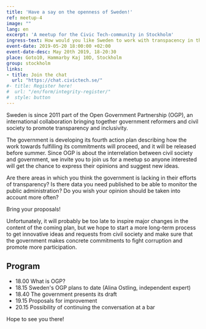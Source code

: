 ```yaml
---
title: 'Have a say on the openness of Sweden!'
ref: meetup-4
image: ""
lang: en
excerpt: 'A meetup for the Civic Tech-community in Stockholm'
ingress-text: How would you like Sweden to work with transpacency in the future? Join the discussion and give your opinion on the action plan!
event-date: 2019-05-20 18:00:00 +02:00
event-date-desc: May 20th 2019, 18-20:30
place: Goto10, Hammarby Kaj 10D, Stockholm
group: stockholm
links:
- title: Join the chat
  url: "https://chat.civictech.se/"
#- title: Register here!
#  url: "/en/form/integrity-register/"
#  style: button
---
```

Sweden is since 2011 part of the Open Government Partnership (OGP), an international collaboration bringing together government reformers and civil society to promote transparency and inclusivity.

The government is developing its fourth action plan describing how the work towards fulfilling its commitments will proceed, and it will be released before summer. Since OGP is about the interrelation between civil society and government, we invite you to join us for a meetup so anyone interested will get the chance to express their opinions and suggest new ideas.

Are there areas in which you think the government is lacking in their efforts of transparency? Is there data you need published to be able to monitor the public administration? Do you wish your opinion should be taken into account more often?

Bring your proposals!

Unfortunately, it will probably be too late to inspire major changes in the content of the coming plan, but we hope to start a more long-term process to get innovative ideas and requests from civil society and make sure that the government makes concrete commitments to fight corruption and promote more participation.

## Program
* 18.00 What is OGP?
* 18.15 Sweden's OGP plans to date (Alina Ostling, independent expert)
* 18.40 The government presents its draft
* 19.15 Proposals for improvement
* 20.15 Possibility of continuing the conversation at a bar

 Hope to see you there!
